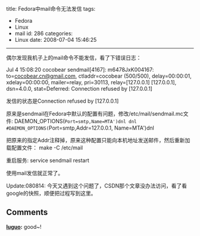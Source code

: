 title: Fedora中mail命令无法发信
tags:
  - Fedora
  - Linux
  - mail
id: 286
categories:
  - Linux
date: 2008-07-04 15:46:25
---

偶尔发现我机子上的mail命令不能发信，看了下错误日志：

Jul  4 15:08:20 cocobear sendmail[4167]: m6478JxK004167: to=cocobear.cn@gmail.com, ctladdr=cocobear (500/500), delay=00:00:01, xdelay=00:00:00, mailer=relay, pri=30113, relay=[127.0.0.1] [127.0.0.1], dsn=4.0.0, stat=Deferred: Connection refused by [127.0.0.1]

发信的状态是Connection refused by [127.0.0.1]

原来是sendmail在Fedora中默认的配置有问题，修改/etc/mail/sendmail.mc文件:
	DAEMON_OPTIONS(`Port=smtp,Name=MTA')dnl
	dnl #DAEMON_OPTIONS(`Port=smtp,Addr=127.0.0.1, Name=MTA')dnl

把原来的指定Addr注释掉，原来这种配置只能向本机地址发送邮件，然后重新加载配置文件：
	make -C /etc/mail

重启服务:
	service sendmail restart

使用mail发信就正常了。

Update:080814:
今天又遇到这个问题了，CSDN那个文章没办法访问，看了看google的快照，顺便把过程写到这里。
## Comments

**[luguo](#3484 "2008-07-04 17:13:10"):** good~!

